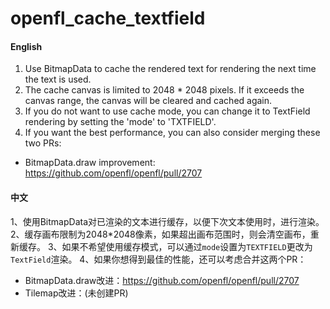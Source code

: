 # openfl_cache_textfield
#### English
1. Use BitmapData to cache the rendered text for rendering the next time the text is used.
2. The cache canvas is limited to 2048 * 2048 pixels. If it exceeds the canvas range, the canvas will be cleared and cached again.
3. If you do not want to use cache mode, you can change it to TextField rendering by setting the 'mode' to 'TXTFIELD'.
4. If you want the best performance, you can also consider merging these two PRs:
- BitmapData.draw improvement: https://github.com/openfl/openfl/pull/2707

#### 中文
1、使用BitmapData对已渲染的文本进行缓存，以便下次文本使用时，进行渲染。
2、缓存画布限制为2048*2048像素，如果超出画布范围时，则会清空画布，重新缓存。
3、如果不希望使用缓存模式，可以通过`mode`设置为`TEXTFIELD`更改为`TextField`渲染。
4、如果你想得到最佳的性能，还可以考虑合并这两个PR：
- BitmapData.draw改进：https://github.com/openfl/openfl/pull/2707
- Tilemap改进：(未创建PR)
